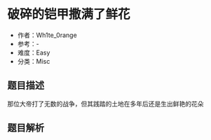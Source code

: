 # 破碎的铠甲撒满了鲜花

- 作者：Wh1te_0range
- 参考：-
- 难度：Easy
- 分类：Misc

## 题目描述

那位大帝打了无数的战争，但其践踏的土地在多年后还是生出鲜艳的花朵

## 题目解析
